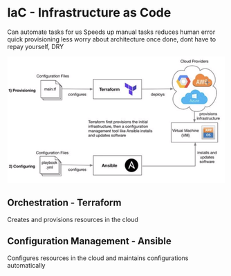 # IaC - Infrastructure as Code

Can automate tasks for us
Speeds up manual tasks 
reduces human error
quick provisioning
less worry about architecture once done, dont have to repay yourself, DRY


![img.png](img.png)

## Orchestration - Terraform

Creates and provisions resources in the cloud

## Configuration Management - Ansible

Configures resources in the cloud and maintains configurations automatically 